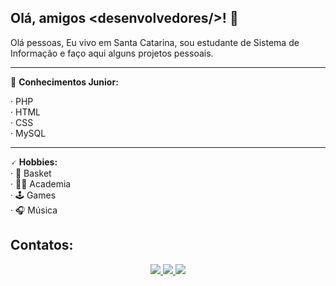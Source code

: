 ## Olá, amigos &lt;desenvolvedores/&gt;! 👋
Olá pessoas, Eu vivo em Santa Catarina, sou estudante de Sistema de Informação e faço aqui alguns projetos pessoais.

___

🧠 **Conhecimentos Junior:**
  
· PHP  
· HTML  
· CSS  
· MySQL  
  
___
  
🗸 **Hobbies:**    
· 🏀 Basket  
· 💪🏻 Academia  
· 🕹️ Games  
· 🎧 Música
  
## Contatos:
  
<div align="center">
  <a href="https://instagram.com/deividsestrenn" target="_blank">
    <img loading="lazy" src="https://img.shields.io/badge/-Instagram-%23E4405F?style=for-the-badge&logo=instagram&logoColor=white" target="_blank">
  </a>
  <a href="mailto:deividsestrensantos@gmail.com">
    <img loading="lazy" src="https://img.shields.io/badge/Gmail-D14836?style=for-the-badge&logo=gmail&logoColor=white" target="_blank">
  </a>
  <a href="https://www.linkedin.com/in/deivid-sestren" target="_blank">
    <img loading="lazy" src="https://img.shields.io/badge/-LinkedIn-%230077B5?style=for-the-badge&logo=linkedin&logoColor=white" target="_blank">
  </a>   
</div>
